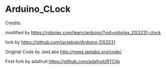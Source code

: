 # Arduino_CLock

Credits:

modified by https://robojax.com/learn/arduino/?vid=robojax_DS3231-clock

fork by https://github.com/jarzebski/Arduino-DS3231

Original Code by JeeLabs http://news.jeelabs.org/code/

First fork by adafruit https://github.com/adafruit/RTClib
